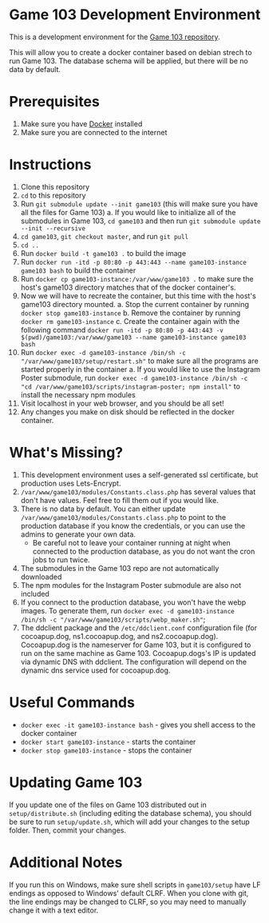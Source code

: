 # Game 103 Development Environment
This is a development environment for the [Game 103 repository](https://github.com/game103/game103).

This will allow you to create a docker container based on debian strech to run Game 103. The database schema will be applied, but there will be no data by default.

# Prerequisites
1. Make sure you have [Docker](https://www.docker.com/get-started) installed
2. Make sure you are connected to the internet

# Instructions
1. Clone this repository
2. `cd` to this repository
3. Run `git submodule update --init game103` (this will make sure you have all the files for Game 103)
    a. If you would like to initialize all of the submodules in Game 103, `cd game103` and then run `git submodule update --init --recursive`
4. `cd game103`, `git checkout master`, and run `git pull`
5. `cd ..`
4. Run `docker build -t game103 .` to build the image
5. Run `docker run -itd -p 80:80 -p 443:443 --name game103-instance game103 bash` to build the container
6. Run `docker cp game103-instance:/var/www/game103 .` to make sure the host's game103 directory matches that of the docker container's.
7. Now we will have to recreate the container, but this time with the host's game103 directory mounted.
    a. Stop the current container by running `docker stop game103-instance`
    b. Remove the container by running `docker rm game103-instance`
    c. Create the container again with the following command `docker run -itd -p 80:80 -p 443:443 -v $(pwd)/game103:/var/www/game103 --name game103-instance game103 bash`
6. Run `docker exec -d game103-instance /bin/sh -c "/var/www/game103/setup/restart.sh"` to make sure all the programs are started properly in the container
    a. If you would like to use the Instagram Poster submodule, run `docker exec -d game103-instance /bin/sh -c "cd /var/www/game103/scripts/instagram-poster; npm install"` to install the necessary npm modules
7. Visit localhost in your web browser, and you should be all set!
8. Any changes you make on disk should be reflected in the docker container.

# What's Missing?
1. This development environment uses a self-generated ssl certificate, but production uses Lets-Encrypt.
2. `/var/www/game103/modules/Constants.class.php` has several values that don't have values. Feel free to fill them out if you would like.
3. There is no data by default. You can either update `/var/www/game103/modules/Constants.class.php` to point to the production database if you know the credentials, or you can use the admins to generate your own data.
    * Be careful not to leave your container running at night when connected to the production database, as you do not want the cron jobs to run twice.
4. The submodules in the Game 103 repo are not automatically downloaded
5. The npm modules for the Instagram Poster submodule are also not included
6. If you connect to the production database, you won't have the webp images. To generate them, run `docker exec -d game103-instance /bin/sh -c "/var/www/game103/scripts/webp_maker.sh"`;
7. The ddclient package and the `/etc/ddclient.conf` configuration file (for cocoapup.dog, ns1.cocoapup.dog, and ns2.cocoapup.dog). Cocoapup.dog is the nameserver for Game 103, but it is configured to run on the same machine as Game 103. Cocoapup.dogs's IP is updated via dynamic DNS with ddclient. The configuration will depend on the dynamic dns service used for cocoapup.dog.

# Useful Commands
* `docker exec -it game103-instance bash` - gives you shell access to the docker container
* `docker start game103-instance` - starts the container
* `docker stop game103-instance` - stops the container

# Updating Game 103
If you update one of the files on Game 103 distributed out in `setup/distribute.sh` (including editing the database schema), you should be sure to run `setup/update.sh`, which will add your changes to the setup folder. Then, commit your changes.

# Additional Notes
If you run this on Windows, make sure shell scripts in `game103/setup` have LF endings as opposed to Windows' default CLRF. When you clone with git, the line endings may be changed to CLRF, so you may need to manually change it with a text editor.